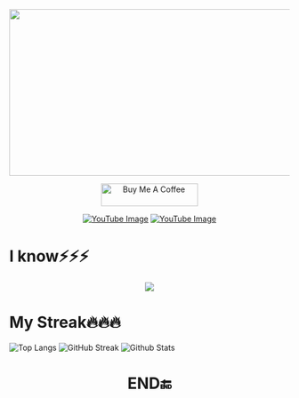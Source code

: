
<div align="center">
  <img src="https://i.gifer.com/EeQL.gif" width="600" height="300"/><br>
</div>

<p align="center">
<a href="http://thenareshofficial.free.nf/" target="_blank"><img src="https://cdn.buymeacoffee.com/buttons/default-orange.png" alt="Buy Me A Coffee" height="41" width="174"></a>
</p>
<p align="center">
<a href="https://www.youtube.com/@nareshtechweb930"><img src="https://img.shields.io/badge/-Youtube-FF0000?style=for-the-badge&logo=youtube&logoColor=white" alt="YouTube Image"/></a>
<a href="https://www.youtube.com/@nareshtechweb930"><img src="https://img.shields.io/badge/-Instagram-FFA500?style=for-the-badge&logo=instagram&logoColor=white" alt="YouTube Image"/></a>
</p>


# I know⚡️⚡️⚡️

<p align="center">
<a href="https://github.com/thenareshofficial"><img src="https://skillicons.dev/icons?i=c,python,php,bash,html,css,js,react,mysql,vscode,docker,github,git,kali,linux,windows,apple,azure,&perline=9"> </a> 
</p>

# My Streak🔥🔥🔥

![Top Langs](https://github-readme-stats.vercel.app/api/top-langs/?username=theNareshofficial&layout=donut-vertical&bg_color=000000&text_color=ffffff)
![GitHub Streak](https://github-readme-streak-stats.herokuapp.com?user=theNareshofficial&theme=dark&border_radius=5.5&excludeDaysLabel=43EB79)
![Github Stats](https://github-readme-stats.vercel.app/api?username=theNareshofficial&show_icons=true&hide_border=false&theme=dark&count_private=true&hide_title=false&text_color=fff)

<p align="center">
<!-- 
![Github Stats](https://github-readme-stats.vercel.app/api?username=theNareshofficial&show_icons=true&hide_border=false&theme=dark&count_private=true&hide_title=false&bg_color=FFD700&text_color=000&icon_color=000&title_color=000&ring_color=000000&count_wegiht=0&size_weight=5) -->

</p>


<h1 align="center">END🔚</h1>
